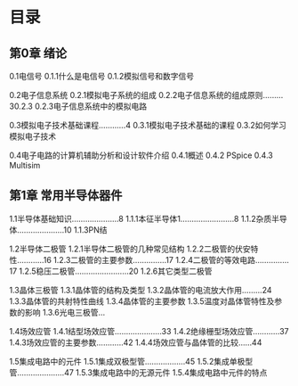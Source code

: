 # 目录

## 第0章 绪论

0.1电信号
	0.1.1什么是电信号
	0.1.2模拟信号和数字信号

0.2电子信息系统
	0.2.1模拟电子系统的组成
	0.2.2电子信息系统的组成原则………30.2.3
	0.2.3电子信息系统中的模拟电路

0.3模拟电子技术基础课程…………4
	0.3.1模拟电子技术基础的课程
	0.3.2如何学习模拟电子技术

0.4电子电路的计算机辅助分析和设计软件介绍
	0.4.1概述
	0.4.2 PSpice
	0.4.3 Multisim

## 第1章 常用半导体器件 

1.1半导体基础知识…………………8
	1.1.1本征半导体1……………………8
	1.1.2杂质半导体…………………10
	1.1.3PN结

1.2半导体二极管
	1.2.1半导体二极管的几种常见结构
	1.2.2二极管的伏安特性…………16
	1.2.3二极管的主要参数……………17
	1.2.4二极管的等效电路……………17
	1.2.5稳压二极管……………………20
	1.2.6其它类型二极管

1.3晶体三极管
	1.3.1晶体管的结构及类型
	1.3.2晶体管的电流放大作用………24
	1.3.3晶体管的共射特性曲线
	1.3.4晶体管的主要参数
	1.3.5温度对晶体管特性及参数的影响
	1.3.6光电三极管…

1.4场效应管
	1.4.1结型场效应管…………………33
	1.4.2绝缘栅型场效应管…………37
	1.4.3场效应管的主要参数…………42
	1.4.4场效应管与晶体管的比较……44

1.5集成电路中的元件
	1.5.1集成双极型管………………45
	1.5.2集成单极型管…………………47
	1.5.3集成电路中的无源元件
	1.5.4集成电路中元件的特点



